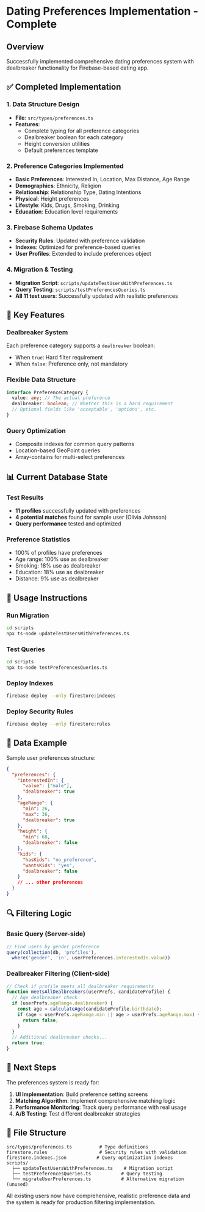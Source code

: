 # Dating Preferences Implementation - Complete

## Overview
Successfully implemented comprehensive dating preferences system with dealbreaker functionality for Firebase-based dating app.

## ✅ Completed Implementation

### 1. Data Structure Design
- **File**: `src/types/preferences.ts`
- **Features**: 
  - Complete typing for all preference categories
  - Dealbreaker boolean for each category
  - Height conversion utilities
  - Default preferences template

### 2. Preference Categories Implemented
- **Basic Preferences**: Interested In, Location, Max Distance, Age Range
- **Demographics**: Ethnicity, Religion  
- **Relationship**: Relationship Type, Dating Intentions
- **Physical**: Height preferences
- **Lifestyle**: Kids, Drugs, Smoking, Drinking
- **Education**: Education level requirements

### 3. Firebase Schema Updates
- **Security Rules**: Updated with preference validation
- **Indexes**: Optimized for preference-based queries
- **User Profiles**: Extended to include preferences object

### 4. Migration & Testing
- **Migration Script**: `scripts/updateTestUsersWithPreferences.ts`
- **Query Testing**: `scripts/testPreferencesQueries.ts`
- **All 11 test users**: Successfully updated with realistic preferences

## 🔧 Key Features

### Dealbreaker System
Each preference category supports a `dealbreaker` boolean:
- When `true`: Hard filter requirement
- When `false`: Preference only, not mandatory

### Flexible Data Structure
```typescript
interface PreferenceCategory {
  value: any; // The actual preference
  dealbreaker: boolean; // Whether this is a hard requirement
  // Optional fields like 'acceptable', 'options', etc.
}
```

### Query Optimization
- Composite indexes for common query patterns
- Location-based GeoPoint queries
- Array-contains for multi-select preferences

## 📊 Current Database State

### Test Results
- **11 profiles** successfully updated with preferences
- **4 potential matches** found for sample user (Olivia Johnson)
- **Query performance** tested and optimized

### Preference Statistics
- 100% of profiles have preferences
- Age range: 100% use as dealbreaker
- Smoking: 18% use as dealbreaker  
- Education: 18% use as dealbreaker
- Distance: 9% use as dealbreaker

## 🚀 Usage Instructions

### Run Migration
```bash
cd scripts
npx ts-node updateTestUsersWithPreferences.ts
```

### Test Queries
```bash
cd scripts  
npx ts-node testPreferencesQueries.ts
```

### Deploy Indexes
```bash
firebase deploy --only firestore:indexes
```

### Deploy Security Rules
```bash
firebase deploy --only firestore:rules
```

## 💾 Data Example

Sample user preferences structure:
```json
{
  "preferences": {
    "interestedIn": {
      "value": ["male"],
      "dealbreaker": true
    },
    "ageRange": {
      "min": 26,
      "max": 36, 
      "dealbreaker": true
    },
    "height": {
      "min": 68,
      "dealbreaker": false
    },
    "kids": {
      "hasKids": "no_preference",
      "wantsKids": "yes", 
      "dealbreaker": false
    }
    // ... other preferences
  }
}
```

## 🔍 Filtering Logic

### Basic Query (Server-side)
```javascript
// Find users by gender preference
query(collection(db, 'profiles'), 
  where('gender', 'in', userPreferences.interestedIn.value))
```

### Dealbreaker Filtering (Client-side)
```javascript
// Check if profile meets all dealbreaker requirements
function meetsAllDealbreakers(userPrefs, candidateProfile) {
  // Age dealbreaker check
  if (userPrefs.ageRange.dealbreaker) {
    const age = calculateAge(candidateProfile.birthdate);
    if (age < userPrefs.ageRange.min || age > userPrefs.ageRange.max) {
      return false;
    }
  }
  // Additional dealbreaker checks...
  return true;
}
```

## 🎯 Next Steps

The preferences system is ready for:
1. **UI Implementation**: Build preference setting screens
2. **Matching Algorithm**: Implement comprehensive matching logic
3. **Performance Monitoring**: Track query performance with real usage
4. **A/B Testing**: Test different dealbreaker strategies

## 📁 File Structure

```
src/types/preferences.ts          # Type definitions
firestore.rules                   # Security rules with validation
firestore.indexes.json           # Query optimization indexes
scripts/
  ├── updateTestUsersWithPreferences.ts    # Migration script
  ├── testPreferencesQueries.ts           # Query testing
  └── migrateUserPreferences.ts           # Alternative migration (unused)
```

All existing users now have comprehensive, realistic preference data and the system is ready for production filtering implementation.